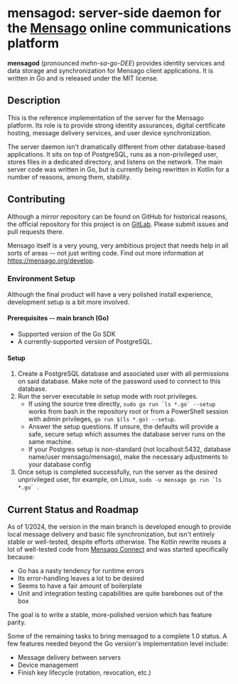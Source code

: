 # mensagod: server-side daemon for the [Mensago](https://mensago.org) online communications platform

**mensagod** (pronounced *mehn-sa-go-DEE*) provides identity services and data storage and synchronization for Mensago client applications. It is written in Go and is released under the MIT license. 

## Description

This is the reference implementation of the server for the Mensago platform. Its role is to provide strong identity assurances, digital certificate hosting, message delivery services, and user device synchronization.

The server daemon isn't dramatically different from other database-based applications. It sits on top of PostgreSQL, runs as a non-privileged user, stores files in a dedicated directory, and listens on the network. The main server code was written in Go, but is currently being rewritten in Kotlin for a number of reasons, among them, stability.

## Contributing

Although a mirror repository can be found on GitHub for historical reasons, the official repository for this project is on [GitLab](https://gitlab.com/mensago/mensagod). Please submit issues and pull requests there.

Mensago itself is a very young, very ambitious project that needs help in all sorts of areas -- not just writing code. Find out more information at https://mensago.org/develop.

### Environment Setup

Although the final product will have a very polished install experience, development setup is a bit more involved.

#### Prerequisites -- main branch (Go)

- Supported version of the Go SDK
- A currently-supported version of PostgreSQL.

#### Setup

1. Create a PostgreSQL database and associated user with all permissions on said database. Make note of the password used to connect to this database.
2. Run the server executable in setup mode with root privileges.
	- If using the source tree directly, ```sudo go run `ls *.go` --setup``` works from bash in the repository root or from a PowerShell session with admin privileges, `go run $(ls *.go) --setup`.
	- Answer the setup questions. If unsure, the defaults will provide a safe, secure setup which assumes the database server runs on the same machine.
	- If your Postgres setup is non-standard (not localhost:5432, database name/user mensago/mensago), make the necessary adjustments to your database config
3. Once setup is completed successfully, run the server as the desired unprivileged user, for example, on Linux, ```sudo -u mensago go run `ls *.go` ```.

## Current Status and Roadmap

As of 1/2024, the version in the main branch is developed enough to provide local message delivery and basic file synchronization, but isn't entirely stable or well-tested, despite efforts otherwise. The Kotlin rewrite reuses a lot of well-tested code from [Mensago Connect](https://gitlab.com/mensago/connect) and was started specifically because:

- Go has a nasty tendency for runtime errors
- Its error-handling leaves a lot to be desired
- Seems to have a fair amount of boilerplate
- Unit and integration testing capabilities are quite barebones out of the box

The goal is to write a stable, more-polished version which has feature parity.

Some of the remaining tasks to bring mensagod to a complete 1.0 status. A few features needed beyond the Go version's implementation level include: 

- Message delivery between servers
- Device management
- Finish key lifecycle (rotation, revocation, etc.)
